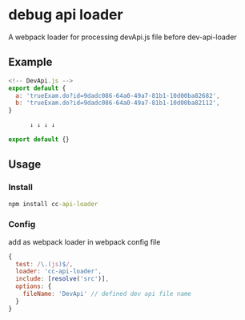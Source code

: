 # debug api loader

A webpack loader for processing devApi.js file before dev-api-loader

##  Example
```javascript
<!-- DevApi.js -->
export default {
  a: 'trueExam.do?id=9dadc086-64a0-49a7-81b1-10d00ba82682',
  b: 'trueExam.do?id=9dadc086-64a0-49a7-81b1-10d00ba82112',  
}

      ↓ ↓ ↓ ↓

export default {}
```

##  Usage

### Install
```cmd
npm install cc-api-loader
```

### Config
add as webpack loader in webpack config file
```javascript
{
  test: /\.(js)$/,
  loader: 'cc-api-loader',
  include: [resolve('src')],
  options: {
    fileName: 'DevApi' // defined dev api file name
  }
}
```